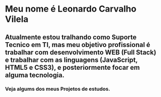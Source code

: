 <h1> Meu nome é <strong>Leonardo Carvalho Vilela</strong></h1>

<h2> Atualmente estou tralhando como Suporte Tecnico em TI, mas meu objetivo profissional é trabalhar com desenvolvimento WEB (Full Stack) e trabalhar com as linguagens (JavaScript, HTML5 e CSS3), e posteriormente focar em alguma tecnologia.  </h2>

<h3> Veja algums dos meus Projetos de estudos. </h3>

